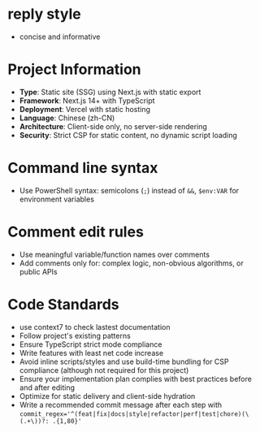 # reply style

- concise and informative

# Project Information

- **Type**: Static site (SSG) using Next.js with static export
- **Framework**: Next.js 14+ with TypeScript
- **Deployment**: Vercel with static hosting
- **Language**: Chinese (zh-CN)
- **Architecture**: Client-side only, no server-side rendering
- **Security**: Strict CSP for static content, no dynamic script loading

# Command line syntax

- Use PowerShell syntax: semicolons (`;`) instead of `&&`, `$env:VAR` for environment variables

# Comment edit rules

- Use meaningful variable/function names over comments
- Add comments only for: complex logic, non-obvious algorithms, or public APIs

# Code Standards

- use context7 to check lastest documentation
- Follow project's existing patterns
- Ensure TypeScript strict mode compliance
- Write features with least net code increase
- Avoid inline scripts/styles and use build-time bundling for CSP compliance (although not required for this project)
- Ensure your implementation plan complies with best practices before and after editing
- Optimize for static delivery and client-side hydration
- Write a recommended commit message after each step with `commit_regex='^(feat|fix|docs|style|refactor|perf|test|chore)(\(.+\))?: .{1,80}'`
